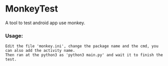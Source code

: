 # MonkeyTest
A tool to test android app use monkey.

### Usage:
    Edit the file 'monkey.ini', change the package name and the cmd, you can also add the activity name.
    Then ran at the python3 as 'python3 main.py' and wait it to finish the test.
